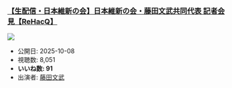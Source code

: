 ### [【生配信・日本維新の会】日本維新の会・藤田文武共同代表 記者会見【ReHacQ】](https://www.youtube.com/watch?v=IlkGseYvWzI)
[![](https://img.youtube.com/vi/IlkGseYvWzI/sddefault.jpg)](https://www.youtube.com/watch?v=IlkGseYvWzI)
-   公開日: 2025-10-08
-   視聴数: 8,051
-   **いいね数: 91**
-   出演者: [藤田文武](/rehacq_fan/people/藤田文武 "wikilink")
